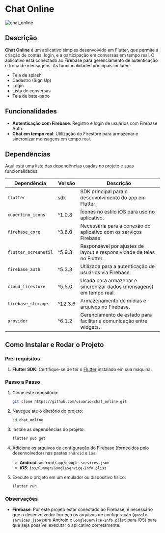 # Chat Online

![chat_online](https://github.com/user-attachments/assets/36d2fd24-5852-4e58-abe3-ec5007709137)

## Descrição
**Chat Online** é um aplicativo simples desenvolvido em Flutter, que permite a criação de contas, login, e a participação em conversas em tempo real. O aplicativo está conectado ao Firebase para gerenciamento de autenticação e troca de mensagens. As funcionalidades principais incluem:
- Tela de splash
- Cadastro (Sign Up)
- Login
- Lista de conversas
- Tela de bate-papo

## Funcionalidades
- **Autenticação com Firebase**: Registro e login de usuários com Firebase Auth.
- **Chat em tempo real**: Utilização do Firestore para armazenar e sincronizar mensagens em tempo real.

## Dependências
Aqui está uma lista das dependências usadas no projeto e suas funcionalidades:

| Dependência          | Versão  | Descrição                                                               |
| -------------------- | ------- | ----------------------------------------------------------------------- |
| `flutter`            | sdk     | SDK principal para o desenvolvimento do app em Flutter.                 |
| `cupertino_icons`    | ^1.0.8  | Ícones no estilo iOS para uso no aplicativo.                            |
| `firebase_core`      | ^3.8.0  | Necessária para a conexão do aplicativo com os serviços Firebase.       |
| `flutter_screenutil` | ^5.9.3  | Responsável por ajustes de layout e responsividade de telas no Flutter. |
| `firebase_auth`      | ^5.3.3  | Utilizada para a autenticação de usuários via Firebase.                 |
| `cloud_firestore`    | ^5.5.0  | Usada para armazenar e sincronizar dados (mensagens) em tempo real.     |
| `firebase_storage`   | ^12.3.6 | Armazenamento de mídias e arquivos no Firebase.                         |
| `provider`           | ^6.1.2  | Gerenciamento de estado para facilitar a comunicação entre widgets.     |

## Como Instalar e Rodar o Projeto

### Pré-requisitos
1. **Flutter SDK**: Certifique-se de ter o [Flutter](https://flutter.dev/docs/get-started/install) instalado em sua máquina.


### Passo a Passo
1. Clone este repositório:
   ```bash
   git clone https://github.com/usuario/chat_online.git
   ```
2. Navegue até o diretório do projeto:
   ```bash
   cd chat_online
   ```
3. Instale as dependências do projeto:
   ```bash
   flutter pub get
   ```
4. Adicione os arquivos de configuração do Firebase (fornecidos pelo desenvolvedor) nas pastas `android` e `ios`:
   - **Android**: `android/app/google-services.json`
   - **iOS**: `ios/Runner/GoogleService-Info.plist`
   
5. Execute o projeto em um emulador ou dispositivo físico:
   ```bash
   flutter run
   ```

### Observações
- **Firebase**: Por este projeto estar conectado ao Firebase, é necessário que o desenvolvedor forneça os arquivos de configuração (`google-services.json` para Android e `GoogleService-Info.plist` para iOS) para que seja possível executar o aplicativo corretamente.

